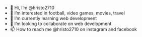 - 👋 Hi, I’m @hristo2710
- 👀 I’m interested in football, video games, movies, travel
- 🌱 I’m currently learning web development
- 💞️ I’m looking to collaborate on web development
- 📫 How to reach me @hristo2710 on instagram and facebook

<!---
hristo2710/hristo2710 is a ✨ special ✨ repository because its `README.md` (this file) appears on your GitHub profile.
You can click the Preview link to take a look at your changes.
--->
